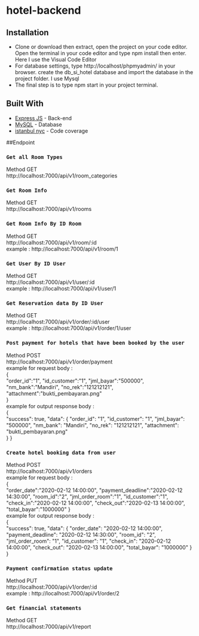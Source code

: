 ﻿# hotel-backend
 
 
## Installation
- Clone or download then extract, open the project on your code editor. Open the terminal in your code editor and type npm install then   enter. Here I use the Visual Code Editor 
- For database settings, type http://localhost/phpmyadmin/ in your browser. create the db_si_hotel database and import the database in     the project folder. I use Mysql
- The final step is to type npm start in your project terminal.

## Built With

- [Express JS](https://expressjs.com) - Back-end
- [MySQL](https://www.mysql.com) - Database
- [istanbul nyc](https://www.istanbul.js.org) - Code coverage
 
##Endpoint
 
 ### `Get all Room Types`
Method GET<br /> 
http://localhost:7000/api/v1/room_categories

 ### `Get Room Info`
Method GET<br /> 
http://localhost:7000/api/v1/rooms

 ### `Get Room Info By ID Room`
Method GET<br /> 
http://localhost:7000/api/v1/room/:id<br />
example : http://localhost:7000/api/v1/room/1

 ### `Get User By ID User`
Method GET<br /> 
http://localhost:7000/api/v1/user/:id <br />
example : http://localhost:7000/api/v1/user/1

### `Get Reservation data By ID User`
Method GET<br /> 
http://localhost:7000/api/v1/order/:id/user <br />
example : http://localhost:7000/api/v1/order/1/user

### `Post payment for hotels that have been booked by the user`
Method POST<br /> 
http://localhost:7000/api/v1/order/payment <br />
example for request body : <br />
{ <br />
  "order_id":"1",
  "id_customer":"1",
  "jml_bayar":"500000",
  "nm_bank":"Mandiri",
  "no_rek":"121212121",
  "attachment":"bukti_pembayaran.png" <br />
}<br />
example for output response body : <br />
{<br />
    "success": true,
    "data": {
        "order_id": "1",
        "id_customer": "1",
        "jml_bayar": "500000",
        "nm_bank": "Mandiri",
        "no_rek": "121212121",
        "attachment": "bukti_pembayaran.png"<br />
    }
}

### `Create hotel booking data from user`
Method POST<br /> 
http://localhost:7000/api/v1/orders<br />
example for request body :<br />
{<br />
	"order_date":"2020-02-12 14:00:00",
	"payment_deadline":"2020-02-12 14:30:00",
	"room_id":"2",
	"jml_order_room":"1",
	"id_customer":"1",
	"check_in":"2020-02-12 14:00:00",
	"check_out":"2020-02-13 14:00:00",
	"total_bayar":"1000000"
}<br />
example for output response body :<br />
{<br />
    "success": true,
    "data": {
        "order_date": "2020-02-12 14:00:00",
        "payment_deadline": "2020-02-12 14:30:00",
        "room_id": "2",
        "jml_order_room": "1",
        "id_customer": "1",
        "check_in": "2020-02-12 14:00:00",
        "check_out": "2020-02-13 14:00:00",
        "total_bayar": "1000000"
    }
}

### `Payment confirmation status update`
Method PUT<br /> 
http://localhost:7000/api/v1/order/:id<br />
example : http://localhost:7000/api/v1/order/2

### `Get financial statements`
Method GET<br /> 
http://localhost:7000/api/v1/report
